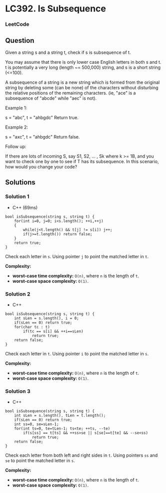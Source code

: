 # LC392. Is Subsequence

### LeetCode

## Question

Given a string s and a string t, check if s is subsequence of t.

You may assume that there is only lower case English letters in both s and t. t is potentially a very long (length ~= 500,000) string, and s is a short string (<=100).

A subsequence of a string is a new string which is formed from the original string by deleting some (can be none) of the characters without disturbing the relative positions of the remaining characters. (ie, "ace" is a subsequence of "abcde" while "aec" is not).

Example 1:


s = "abc", t = "ahbgdc"
Return true.


Example 2:


s = "axc", t = "ahbgdc"
Return false.


Follow up:

If there are lots of incoming S, say S1, S2, ... , Sk where k >= 1B, and you want to check one by one to see if T has its subsequence. In this scenario, how would you change your code?

## Solutions

### Solution 1

* C++ (69ms) 
```
bool isSubsequence(string s, string t) {
    for(int i=0, j=0; i<s.length(); ++i,++j)
    {
        while(j<t.length() && t[j] != s[i]) j++;
        if(j>=t.length()) return false;
    }
    return true;
}
```

Check each letter in `s`. Using pointer `j` to point the matched letter in `t`.

**Complexity:**

* **worst-case time complexity:** `O(n)`, where `n` is the length of `t`.
* **worst-case space complexity:** `O(1)`.

### Solution 2

* C++
```
bool isSubsequence(string s, string t) {
    int sLen = s.length(), i = 0;
    if(sLen == 0) return true;
    for(char tc : t)
        if(tc == s[i] && ++i==sLen)
            return true;
    return false;
}
```

Check each letter in `t`. Using pointer `i` to point the matched letter in `s`.

**Complexity:**

* **worst-case time complexity:** `O(n)`, where `n` is the length of `t`.
* **worst-case space complexity:** `O(1)`.

### Solution 3

* C++
```
bool isSubsequence(string s, string t) {
    int sLen = s.length(), tLen = t.length();
    if(sLen == 0) return true;
    int ss=0, se=sLen-1;
    for(int ts=0, te=tLen-1; ts<te; ++ts, --te)
        if(s[ss] == t[ts] && ++ss>se || s[se]==t[te] && --se<ss)
            return true;
    return false;
}
```

Check each letter from both left and right sides in `t`. Using pointers `ss` and `se` to point the matched letter in `s`.

**Complexity:**

* **worst-case time complexity:** `O(n)`, where `n` is the length of `t`.
* **worst-case space complexity:** `O(1)`.